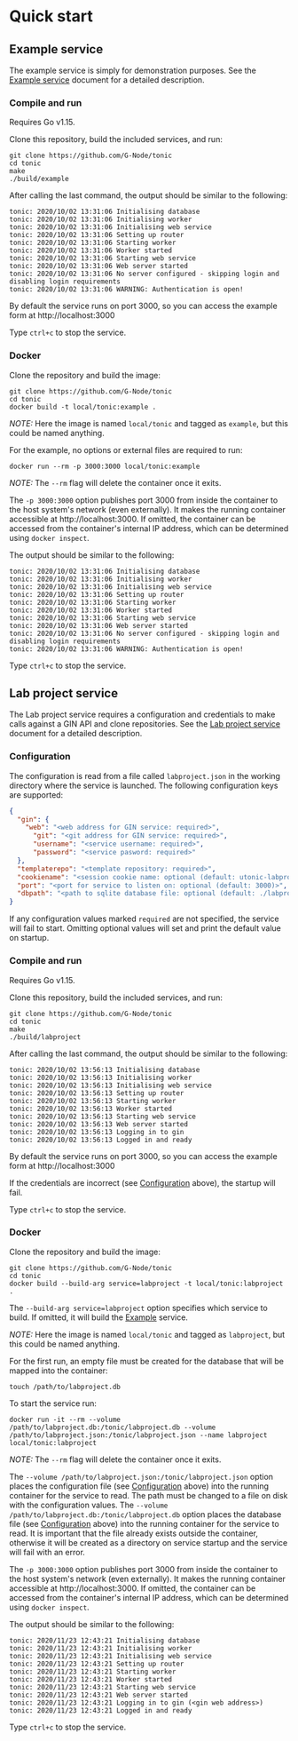 # Quick start

## Example service

The example service is simply for demonstration purposes. See the [Example service](./example.md) document for a detailed description.

### Compile and run

Requires Go v1.15.

Clone this repository, build the included services, and run:
```
git clone https://github.com/G-Node/tonic
cd tonic
make
./build/example
```

After calling the last command, the output should be similar to the following:
```
tonic: 2020/10/02 13:31:06 Initialising database
tonic: 2020/10/02 13:31:06 Initialising worker
tonic: 2020/10/02 13:31:06 Initialising web service
tonic: 2020/10/02 13:31:06 Setting up router
tonic: 2020/10/02 13:31:06 Starting worker
tonic: 2020/10/02 13:31:06 Worker started
tonic: 2020/10/02 13:31:06 Starting web service
tonic: 2020/10/02 13:31:06 Web server started
tonic: 2020/10/02 13:31:06 No server configured - skipping login and disabling login requirements
tonic: 2020/10/02 13:31:06 WARNING: Authentication is open!
```

By default the service runs on port 3000, so you can access the example form at http://localhost:3000

Type `ctrl+c` to stop the service.

### Docker

Clone the repository and build the image:
```
git clone https://github.com/G-Node/tonic
cd tonic
docker build -t local/tonic:example .
```

*NOTE:* Here the image is named `local/tonic` and tagged as `example`, but this could be named anything.

For the example, no options or external files are required to run:
```
docker run --rm -p 3000:3000 local/tonic:example
```
*NOTE:* The `--rm` flag will delete the container once it exits.

The `-p 3000:3000` option publishes port 3000 from inside the container to the host system's network (even externally). It makes the running container accessible at http://localhost:3000. If omitted, the container can be accessed from the container's internal IP address, which can be determined using `docker inspect`.

The output should be similar to the following:
```
tonic: 2020/10/02 13:31:06 Initialising database
tonic: 2020/10/02 13:31:06 Initialising worker
tonic: 2020/10/02 13:31:06 Initialising web service
tonic: 2020/10/02 13:31:06 Setting up router
tonic: 2020/10/02 13:31:06 Starting worker
tonic: 2020/10/02 13:31:06 Worker started
tonic: 2020/10/02 13:31:06 Starting web service
tonic: 2020/10/02 13:31:06 Web server started
tonic: 2020/10/02 13:31:06 No server configured - skipping login and disabling login requirements
tonic: 2020/10/02 13:31:06 WARNING: Authentication is open!
```

Type `ctrl+c` to stop the service.


## Lab project service

The Lab project service requires a configuration and credentials to make calls against a GIN API and clone repositories. See the [Lab project service](./labproject.md) document for a detailed description.

### Configuration

The configuration is read from a file called `labproject.json` in the working directory where the service is launched.
The following configuration keys are supported:
```json
{
  "gin": {
    "web": "<web address for GIN service: required>",
      "git": "<git address for GIN service: required>",
      "username": "<service username: required>",
      "password": "<service pasword: required>"
  },
  "templaterepo": "<template repository: required>",
  "cookiename": "<session cookie name: optional (default: utonic-labproject)>",
  "port": "<port for service to listen on: optional (default: 3000)>",
  "dbpath": "<path to sqlite database file: optional (default: ./labproject.db)>"
}
```

If any configuration values marked `required` are not specified, the service will fail to start.
Omitting optional values will set and print the default value on startup.

### Compile and run

Requires Go v1.15.

Clone this repository, build the included services, and run:
```
git clone https://github.com/G-Node/tonic
cd tonic
make
./build/labproject
```

After calling the last command, the output should be similar to the following:
```
tonic: 2020/10/02 13:56:13 Initialising database
tonic: 2020/10/02 13:56:13 Initialising worker
tonic: 2020/10/02 13:56:13 Initialising web service
tonic: 2020/10/02 13:56:13 Setting up router
tonic: 2020/10/02 13:56:13 Starting worker
tonic: 2020/10/02 13:56:13 Worker started
tonic: 2020/10/02 13:56:13 Starting web service
tonic: 2020/10/02 13:56:13 Web server started
tonic: 2020/10/02 13:56:13 Logging in to gin
tonic: 2020/10/02 13:56:13 Logged in and ready
```

By default the service runs on port 3000, so you can access the example form at http://localhost:3000

If the credentials are incorrect (see [Configuration](#configuration) above), the startup will fail.

Type `ctrl+c` to stop the service.

### Docker

Clone the repository and build the image:
```
git clone https://github.com/G-Node/tonic
cd tonic
docker build --build-arg service=labproject -t local/tonic:labproject .
```

The `--build-arg service=labproject` option specifies which service to build. If omitted, it will build the [Example](#example) service.

*NOTE:* Here the image is named `local/tonic` and tagged as `labproject`, but this could be named anything.

For the first run, an empty file must be created for the database that will be mapped into the container:
```
touch /path/to/labproject.db
```

To start the service run:
```
docker run -it --rm --volume /path/to/labproject.db:/tonic/labproject.db --volume /path/to/labproject.json:/tonic/labproject.json --name labproject local/tonic:labproject
```

*NOTE:* The `--rm` flag will delete the container once it exits.

The `--volume /path/to/labproject.json:/tonic/labproject.json` option places the configuration file (see [Configuration](#configuration) above) into the running container for the service to read. The path must be changed to a file on disk with the configuration values.
The `--volume /path/to/labproject.db:/tonic/labproject.db` option places the database file (see [Configuration](#configuration) above) into the running container for the service to read. It is important that the file already exists outside the container, otherwise it will be created as a directory on service startup and the service will fail with an error.

The `-p 3000:3000` option publishes port 3000 from inside the container to the host system's network (even externally). It makes the running container accessible at http://localhost:3000. If omitted, the container can be accessed from the container's internal IP address, which can be determined using `docker inspect`.

The output should be similar to the following:
```
tonic: 2020/11/23 12:43:21 Initialising database
tonic: 2020/11/23 12:43:21 Initialising worker
tonic: 2020/11/23 12:43:21 Initialising web service
tonic: 2020/11/23 12:43:21 Setting up router
tonic: 2020/11/23 12:43:21 Starting worker
tonic: 2020/11/23 12:43:21 Worker started
tonic: 2020/11/23 12:43:21 Starting web service
tonic: 2020/11/23 12:43:21 Web server started
tonic: 2020/11/23 12:43:21 Logging in to gin (<gin web address>)
tonic: 2020/11/23 12:43:21 Logged in and ready
```

Type `ctrl+c` to stop the service.
